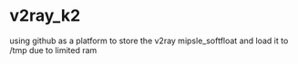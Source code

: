 # v2ray_k2
using github as a platform to store the v2ray mipsle_softfloat and load it to /tmp due to limited ram
